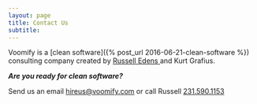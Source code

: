 ```yaml
---
layout: page
title: Contact Us
subtitle:
---
```


Voomify is a [clean software]({% post_url 2016-06-21-clean-software %}) consulting company created by [Russell Edens ](http://russelledens.net/) and Kurt Grafius.

***Are you ready for clean software?***

Send us an email [hireus@voomify.com](mailto:hireus@voomify.com) or call Russell [231.590.1153](tel:12315901153)
